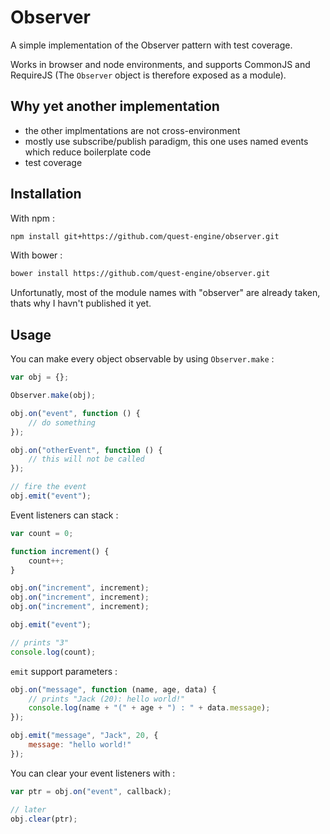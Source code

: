 Observer
========

A simple implementation of the Observer pattern with test coverage.

Works in browser and node environments, and supports CommonJS and RequireJS (The `Observer` object is therefore exposed as a module).

## Why yet another implementation

 * the other implmentations are not cross-environment
 * mostly use subscribe/publish paradigm, this one uses named events which reduce boilerplate code
 * test coverage

## Installation

With npm :

```bash
npm install git+https://github.com/quest-engine/observer.git
```

With bower :

```bash
bower install https://github.com/quest-engine/observer.git
```

Unfortunatly, most of the module names with "observer" are already taken, thats why I havn't published it yet.

## Usage

You can make every object observable by using `Observer.make` :

```javascript
var obj = {};

Observer.make(obj);

obj.on("event", function () {
	// do something
});

obj.on("otherEvent", function () {
	// this will not be called
});

// fire the event
obj.emit("event");
```

Event listeners can stack :

```javascript
var count = 0;

function increment() {
	count++;
}

obj.on("increment", increment);
obj.on("increment", increment);
obj.on("increment", increment);

obj.emit("event");

// prints "3"
console.log(count);
```

`emit` support parameters :

```javascript
obj.on("message", function (name, age, data) {
	// prints "Jack (20): hello world!"
	console.log(name + "(" + age + ") : " + data.message);
});

obj.emit("message", "Jack", 20, {
	message: "hello world!"
});
```

You can clear your event listeners with :

```javascript
var ptr = obj.on("event", callback);

// later
obj.clear(ptr);
```